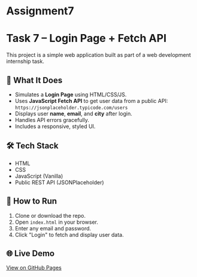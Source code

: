 # Assignment7
# Task 7 – Login Page + Fetch API

This project is a simple web application built as part of a web development internship task.

## 🔧 What It Does

- Simulates a **Login Page** using HTML/CSS/JS.
- Uses **JavaScript Fetch API** to get user data from a public API:
  `https://jsonplaceholder.typicode.com/users`
- Displays user **name**, **email**, and **city** after login.
- Handles API errors gracefully.
- Includes a responsive, styled UI.

## 🛠️ Tech Stack

- HTML
- CSS
- JavaScript (Vanilla)
- Public REST API (JSONPlaceholder)

## 🚀 How to Run

1. Clone or download the repo.
2. Open `index.html` in your browser.
3. Enter any email and password.
4. Click "Login" to fetch and display user data.

## 🌐 Live Demo

[View on GitHub Pages](https://Maneeshkumar2425.github.io/Assignment7/)


